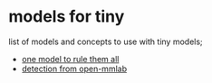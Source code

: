 # models for tiny

list of models and concepts to use with tiny models;

* [one model to rule them all](./one4all.md)
* [detection from open-mmlab](./detections.md)
